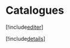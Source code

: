 # Catalogues

[!include[editer](catalogues.editer.autogen.md)]

[!include[details](catalogues.details.autogen.md)]



















































































































































